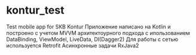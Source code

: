 # kontur_test
Test mobile app for SKB Kontur
Приложение написано на Kotlin и построено с учетом MVVM архитектоурного подхода с ипользованием DataBinding, ViewModel, LiveData, DI(Dagger2)
Для работы с сетью используется Retrofit 
Асинхронные задачи RxJava2
